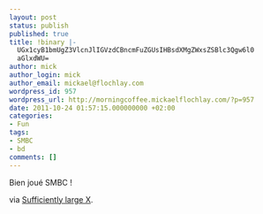 ```yaml
---
layout: post
status: publish
published: true
title: !binary |-
  UGx1cyB1bmUgZ3VlcnJlIGVzdCBncmFuZGUsIHBsdXMgZWxsZSBlc3Qgw6l0
  aGlxdWU=
author: mick
author_login: mick
author_email: mickael@flochlay.com
wordpress_id: 957
wordpress_url: http://morningcoffee.mickaelflochlay.com/?p=957
date: 2011-10-24 01:57:15.000000000 +02:00
categories:
- Fun
tags:
- SMBC
- bd
comments: []
---
```

Bien joué SMBC !

via <a href="http://flowingdata.com/2011/06/24/sufficiently-large-x/">Sufficiently large X</a>.

